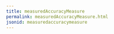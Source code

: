 ```yaml
---
title: measuredAccuracyMeasure
permalink: measuredAccuracyMeasure.html
jsonid: measuredaccuracymeasure
---
```

